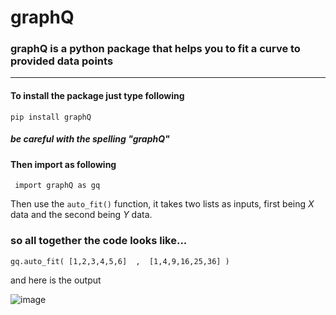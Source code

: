 # graphQ 

### graphQ is a python package that helps you to fit a curve to provided data points

---

#### To install the package just type following
```pip install graphQ```

##### be careful with the spelling "graphQ"

#### Then import as following

``` import graphQ as gq```

Then use the ```auto_fit()``` function, it takes two lists as inputs, first being *X* data and the second being *Y* data. 

### so all together the code looks like...

```gq.auto_fit( [1,2,3,4,5,6]  ,  [1,4,9,16,25,36] )```

and here is the output

![image](./fig.png)
